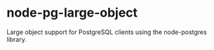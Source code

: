 node-pg-large-object
====================

Large object support for PostgreSQL clients using the node-postgres library.

